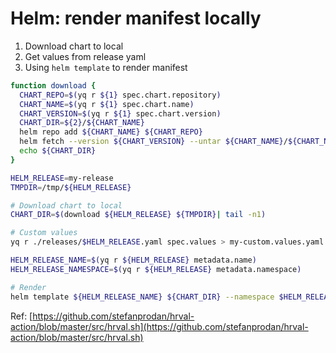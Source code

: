 # Helm: render manifest locally

1. Download chart to local
2. Get values from release yaml
3. Using `helm template` to render manifest

```bash
function download {
  CHART_REPO=$(yq r ${1} spec.chart.repository)
  CHART_NAME=$(yq r ${1} spec.chart.name)
  CHART_VERSION=$(yq r ${1} spec.chart.version)
  CHART_DIR=${2}/${CHART_NAME}
  helm repo add ${CHART_NAME} ${CHART_REPO}
  helm fetch --version ${CHART_VERSION} --untar ${CHART_NAME}/${CHART_NAME} --untardir ${2}
  echo ${CHART_DIR}
}

HELM_RELEASE=my-release
TMPDIR=/tmp/${HELM_RELEASE}

# Download chart to local
CHART_DIR=$(download ${HELM_RELEASE} ${TMPDIR}| tail -n1)

# Custom values
yq r ./releases/$HELM_RELEASE.yaml spec.values > my-custom.values.yaml

HELM_RELEASE_NAME=$(yq r ${HELM_RELEASE} metadata.name)
HELM_RELEASE_NAMESPACE=$(yq r ${HELM_RELEASE} metadata.namespace)

# Render 
helm template ${HELM_RELEASE_NAME} ${CHART_DIR} --namespace $HELM_RELEASE_NAMESPACE --skip-crds true -f my-custom.values.yaml
```

Ref: [https://github.com/stefanprodan/hrval-action/blob/master/src/hrval.sh](https://github.com/stefanprodan/hrval-action/blob/master/src/hrval.sh)

